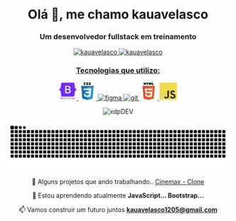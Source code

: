 <h1 align="center">Olá 👋, me chamo kauavelasco</h1>
<h3 align="center">Um desenvolvedor fullstack em treinamento</h3>

<div align="center">

<a href="https://github.com/kauavelasco">
<img height="180" src="https://github-readme-stats.vercel.app/api/top-langs?username=kauavelasco&show_icons=true&theme=dracula&locale=en&layout=compact" alt="kauavelasco"/>
<img height="180em" src="https://github-readme-stats.vercel.app/api?username=kauavelasco&show_icons=true&theme=dracula&locale=en" alt="kauavelasco" />
  
</div>

<div align="center">

<h3>Tecnologias que utilizo:</h3>
<p> <a href="https://getbootstrap.com" target="_blank" rel="noreferrer"> <img src="https://raw.githubusercontent.com/devicons/devicon/master/icons/bootstrap/bootstrap-plain-wordmark.svg" alt="bootstrap" width="40" height="40"/> </a> <a href="https://www.w3schools.com/css/" target="_blank" rel="noreferrer"> <img src="https://raw.githubusercontent.com/devicons/devicon/master/icons/css3/css3-original-wordmark.svg" alt="css3" width="40" height="40"/> </a> <a href="https://www.figma.com/" target="_blank" rel="noreferrer"> <img src="https://www.vectorlogo.zone/logos/figma/figma-icon.svg" alt="figma" width="40" height="40"/> </a> <a href="https://git-scm.com/" target="_blank" rel="noreferrer"> <img src="https://www.vectorlogo.zone/logos/git-scm/git-scm-icon.svg" alt="git" width="40" height="40"/> </a> <a href="https://www.w3.org/html/" target="_blank" rel="noreferrer"> <img src="https://raw.githubusercontent.com/devicons/devicon/master/icons/html5/html5-original-wordmark.svg" alt="html5" width="40" height="40"/> </a> <a href="https://developer.mozilla.org/en-US/docs/Web/JavaScript" target="_blank" rel="noreferrer"> <img src="https://raw.githubusercontent.com/devicons/devicon/master/icons/javascript/javascript-original.svg" alt="javascript" width="40" height="40"/> </a> </p>
  
</div>

<div align="center">

  <img height="100" alt="xdpDEV" src="https://usagif.com/wp-content/uploads/2022/hqgif/ghost-36-ghost-with-funny-arms.gif">
  
</div>

<div align="center">

  ![Snake animation](https://raw.githubusercontent.com/kauavelasco/kauavelasco/output/github-snake.svg)
  
</div>

<div align="center">

  🔭 Alguns projetos que ando trabalhando.. [Cinemax - Clone](https://github.com/kauavelasco/Cinemax-Clone)

  🌱 Estou aprendendo atualmente **JavaScript... Bootstrap...**

  📫 Vamos construir um futuro juntos **kauavelasco1205@gmail.com**
  
</div>
